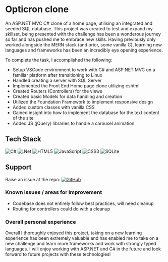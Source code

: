 # Opticron clone

An ASP.NET MVC C# clone of a home page, utilising an integrated and seeded SQL database. This project was created to test and expand my skillset, being presented with the challenge has been a wonderous journey so far and has pushed me to embrace new skills. Having previously only worked alongside the MERN stack (and prior, some vanilla C), learning new languages and frameworks has been an incredibly eye opening experience.

To complete the task, I accomplished the following:

- Setup VSCode environment to work with C# and ASP.NET MVC on a familiar platform after transitioning to Linux
- Handled creating a server with SQL Server
- Implemented the Front End Home page clone utilizing cshtml
- Created Routers (Controllers) for the views
- Created basic Models for data handling and creation
- Utilized the Foundation Framework to implement responsive design
- Added custom classes with vanilla CSS
- Gained insight into how to implement the database for the text content of the site
- Added JS (jQuery) libraries to handle a carousel animation

## Tech Stack

![C#](https://img.shields.io/badge/c%23-%23239120.svg?style=for-the-badge&logo=csharp&logoColor=white)
![.Net](https://img.shields.io/badge/.NET-5C2D91?style=for-the-badge&logo=.net&logoColor=white)
![HTML5](https://img.shields.io/badge/html5-%23E34F26.svg?style=for-the-badge&logo=html5&logoColor=white)
![JavaScript](https://img.shields.io/badge/javascript-%23323330.svg?style=for-the-badge&logo=javascript&logoColor=%23F7DF1E)
![CSS3](https://img.shields.io/badge/css3-%231572B6.svg?style=for-the-badge&logo=css3&logoColor=white)
![SQLite](https://img.shields.io/badge/sqlite-%2307405e.svg?style=for-the-badge&logo=sqlite&logoColor=white)

<!-- ## Deployed Link

Visit the deployed site at: -->

## Support

Raise an issue at the repo: <a href="">![GitHub](https://img.shields.io/badge/github-%23121011.svg?style=for-the-badge&logo=github&logoColor=white)</a>

### Known issues / areas for improvement

- Codebase does not entirely follow best practices, will need cleanup
- Routing for controllers could do with a cleanup


### Overall personal experience

Overall I thoroughly enjoyed this project, taking on a new learning experience has been extremely valuable and has enabled me to take on a new challenge and learn more frameworks and work with strongly typed languages. I will enjoy working with ASP.NET and C# in the future and look forward to future projects with these technologies! 

